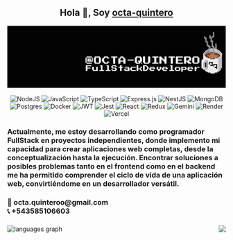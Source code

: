 <div align="center">
<h2 align="center">Hola 👋, Soy <a href="https://github.com/octa-quintero">octa-quintero</a> </h2>
<img src="./Untitled.png">

![NodeJS](https://img.shields.io/badge/node.js-6DA55F?style=for-the-badge&logo=node.js&logoColor=white)
![JavaScript](https://img.shields.io/badge/javascript-%23323330.svg?style=for-the-badge&logo=javascript&logoColor=%23F7DF1E)
![TypeScript](https://img.shields.io/badge/typescript-%23007ACC.svg?style=for-the-badge&logo=typescript&logoColor=white)
![Express.js](https://img.shields.io/badge/express.js-%23404d59.svg?style=for-the-badge&logo=express&logoColor=%2361DAFB)
![NestJS](https://img.shields.io/badge/nestjs-%23E0234E.svg?style=for-the-badge&logo=nestjs&logoColor=white)
![MongoDB](https://img.shields.io/badge/MongoDB-%234ea94b.svg?style=for-the-badge&logo=mongodb&logoColor=white)
![Postgres](https://img.shields.io/badge/postgres-%23316192.svg?style=for-the-badge&logo=postgresql&logoColor=white)
![Docker](https://img.shields.io/badge/docker-%230db7ed.svg?style=for-the-badge&logo=docker&logoColor=white)
![JWT](https://img.shields.io/badge/JWT-black?style=for-the-badge&logo=JSON%20web%20tokens)
![Jest](https://img.shields.io/badge/-jest-%23C21325?style=for-the-badge&logo=jest&logoColor=white)
![React](https://img.shields.io/badge/react-%2320232a.svg?style=for-the-badge&logo=react&logoColor=%2361DAFB)
![Redux](https://img.shields.io/badge/redux-%23593d88.svg?style=for-the-badge&logo=redux&logoColor=white)
![Gemini](https://img.shields.io/badge/Gemini-8E75B2?style=for-the-badge&logo=googlebard&logoColor=fff)
![Render](https://img.shields.io/badge/Render-46E3B7?style=for-the-badge&logo=render&logoColor=whit)
![Vercel](https://img.shields.io/badge/Vercel-000000?style=for-the-badge&logo=vercel&logoColor=white)
</div>

###

<h3 align="left">Actualmente, me estoy desarrollando como programador FullStack en proyectos independientes, donde implemento mi capacidad para crear aplicaciones web completas, desde la conceptualización hasta la ejecución. Encontrar soluciones a posibles problemas tanto en el frontend como en el backend me ha permitido comprender el ciclo de vida de una aplicación web, convirtiéndome en un desarrollador versátil.</h3>

###

<h3 align="left">📨  octa.quinteroo@gmail.com<br>📞 +543585106603</h3>

###

<img align="right" height="150" src="https://media.giphy.com/media/V1oAq9IfVTnvPrrKWe/giphy.gif"  />

###

<div align="left">
  <img src="https://github-readme-stats.vercel.app/api/top-langs?username=octa-quintero&locale=es&hide_title=false&layout=compact&card_width=320&langs_count=5&theme=aura&hide_border=true&order=2&custom_title=Top" height="150" alt="languages graph"  />
</div>

###
